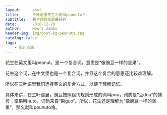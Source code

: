 ```yaml
---
layout:     post
title:      三叶语里花生为何叫pounuto？
subtitle:   最合理的就是最好的
date:       2018-12-20
author:     Henri Jambo
header-img: img/post-bg-peanuts.jpg
catalog: false
tags:
    - 设计点滴
---
```


花生在英文里叫peanut，是一个复合词，意思是“像豌豆一样的坚果”。

花生这个词，在中文里也是一个复合词，并且这个复合的意思还比较难理解。

所以在三叶语里我们选择英文的复合方式，以便于理解记忆。

具体来讲，在三叶语里，豌豆按照组词规则形成的词叫pou，词韵是“豆dou”的韵母；坚果叫nuto，词韵来自“果guo”。所以，花生还是理解为“像豌豆一样的坚果”，那么就叫pounuto咯。
